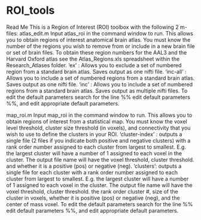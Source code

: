 # ROI_tools
Read Me
This is a Region of Interest (ROI) toolbox with the following 2 m-files:
atlas_edit.m
Input atlas_roi in the command window to run. This allows you to obtain regions of interest anatomical brain atlas. You must know the number of the regions you wish to remove from or include in a new brain file or set of brain files.  To obtain these region numbers for the AAL3 and the Harvard Oxford atlas see the Atlas_Regions.xls spreadsheet within the Research_Atlases folder.
‘ex’ : Allows you to exclude a set of numbered region from a standard brain atlas. Saves output as one nifti file.
‘inc-all’ :  Allows you to include a set of numbered regions from a standard brain atlas. Saves output as one nifti file.
‘inc’ :  Allows you to include a set of numbered regions from a standard brain atlas. Saves output as multiple nifti files. 
To edit the default parameters search for the line %% edit default parameters %%, and edit appropriate default parameters. 


map_roi.m
Input map_roi in the command window to run. This allows you to obtain regions of interest from a statistical map. You must know the voxel level threshold, cluster size threshold (in voxels), and connectivity that you wish to use to define the clusters in your ROI.
‘cluster-index’ : outputs a single file (2 files if you indicate both positive and negative clusters) with a rank order number assigned to each cluster from largest to smallest. E.g. the largest cluster will have a number of 1 assigned to each voxel in the cluster. The output file name will have the voxel threshold, cluster threshold. and whether it is a positive (pos) or negative (neg).
‘clusters’: outputs a single file for each cluster with a rank order number assigned to each cluster from largest to smallest. E.g. the largest cluster will have a number of 1 assigned to each voxel in the cluster.  The output file name will have the voxel threshold, cluster threshold. the rank order cluster #, size of the cluster in voxels, whether it is positive (pos) or negative (neg), and the center of mass voxel. 
To edit the default parameters search for the line %% edit default parameters %%, and edit appropriate default parameters. 

